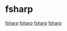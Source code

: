 # fsharp

[fsharp](https://github.com/fable-compiler/Fable)
[fsharp](https://github.com/kjnilsson/fez)
[fsharp](https://github.com/dotnet/fsharp)
[fsharp](https://github.com/fsprojects/Rezoom.SQL)
